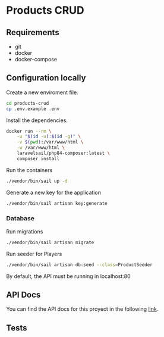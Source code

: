 # Products CRUD

## Requirements
- git
- docker
- docker-compose

## Configuration locally
Create a new enviroment file.

```sh
cd products-crud
cp .env.example .env
```

Install the dependencies.

```sh
docker run --rm \
    -u "$(id -u):$(id -g)" \
    -v $(pwd):/var/www/html \
    -w /var/www/html \
    laravelsail/php84-composer:latest \
    composer install
```

Run the containers
```sh
./vendor/bin/sail up -d
```

Generate a new key for the application
```sh
./vendor/bin/sail artisan key:generate
```

### Database
Run migrations
```sh
./vendor/bin/sail artisan migrate
```

Run seeder for Players
```sh
./vendor/bin/sail artisan db:seed --class=ProductSeeder
```

By default, the API must be running in localhost:80

## API Docs
You can find the API docs for this proyect in the following [link](https://documenter.getpostman.com/view/1096358/2sB2j3DCmm).

## Tests
